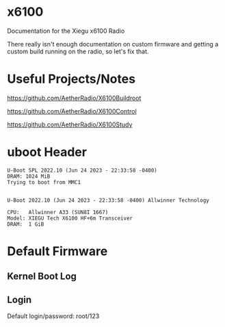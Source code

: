 # x6100
Documentation for the Xiegu x6100 Radio

There really isn't enough documentation on custom firmware and getting a custom build running on the radio, so let's fix that.

# Useful Projects/Notes
https://github.com/AetherRadio/X6100Buildroot

https://github.com/AetherRadio/X6100Control

https://github.com/AetherRadio/X6100Study


# uboot Header
```
U-Boot SPL 2022.10 (Jun 24 2023 - 22:33:58 -0400)                               
DRAM: 1024 MiB                                                                  
Trying to boot from MMC1                                                        
                                                                                
                                                                                
U-Boot 2022.10 (Jun 24 2023 - 22:33:58 -0400) Allwinner Technology              
                                                                                
CPU:   Allwinner A33 (SUN8I 1667)                                               
Model: XIEGU Tech X6100 HF+6m Transceiver                                       
DRAM:  1 GiB
```

# Default Firmware
## Kernel Boot Log
## Login
Default login/password: root/123
